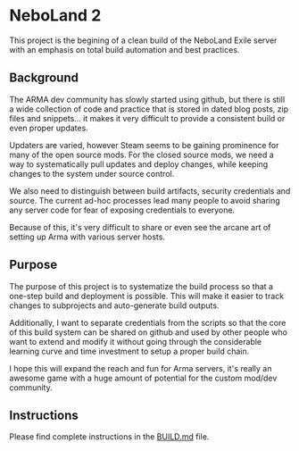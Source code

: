 # NeboLand 2

This project is the begining of a clean build of the 
NeboLand Exile server with an emphasis on total build 
automation and best practices.


## Background

The ARMA dev community has slowly started using github,
but there is still a wide collection of code and practice that 
is stored in dated blog posts, zip files and snippets... it makes 
it very difficult to provide a consistent build or even proper updates.

Updaters are varied, however Steam seems to be gaining prominence for
many of the open source mods.  For the closed source mods, we need a 
way to systematically pull updates and deploy changes, while keeping
changes to the system under source control.

We also need to distinguish between build artifacts, security credentials
and source. The current ad-hoc processes lead many people to avoid 
sharing any server code for fear of exposing credentials to everyone.

Because of this, it's very difficult to share or even see the arcane art
of setting up Arma with various server hosts.


## Purpose

The purpose of this project is to systematize the build process so that
a one-step build and deployment is possible.  This will make it easier to 
track changes to subprojects and auto-generate build outputs.

Additionally, I want to separate credentials from the scripts so that the core
of this build system can be shared on github and used by other people who want to 
extend and modify it without going through the considerable learning curve and 
time investment to setup a proper build chain.

I hope this will expand the reach and fun for Arma servers, it's really an 
awesome game with a huge amount of potential for the custom mod/dev community.


## Instructions

Please find complete instructions in the [BUILD.md](./BUILD.md) file.

